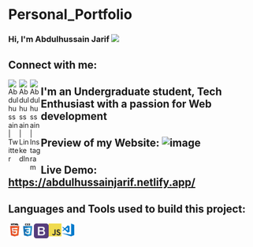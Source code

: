 # Personal_Portfolio

### Hi, I'm Abdulhussain Jarif <img src="https://media.giphy.com/media/hvRJCLFzcasrR4ia7z/giphy.gif" width="25px">

## Connect with me:
<!-- [<img align="left" alt="Abdulhussain | Personal Website" width="22px" src="https://raw.githubusercontent.com/iconic/open-iconic/master/svg/globe.svg" />][website] -->
<img align="left" alt="Abdulhussain | Twitter" width="22px" src="https://www.svgrepo.com/show/157815/twitter.svg" />
<img align="left" alt="Abdulhussain | LinkedIn" width="22px" src="https://www.svgrepo.com/show/157006/linkedin.svg" />
<img align="left" alt="Abdulhussain | Instagram" width="22px" src="https://www.svgrepo.com/show/111199/instagram.svg" />

## I'm an Undergraduate student, Tech Enthusiast with a passion for Web development

## Preview of my Website: ![image](https://user-images.githubusercontent.com/42992097/123547246-a5f34700-d77d-11eb-9079-f7b7cbc7809d.png)
## Live Demo: https://abdulhussainjarif.netlify.app/

## Languages and Tools used to build this project: 
<img align="left" alt="HTML5" width="26px" src="https://raw.githubusercontent.com/github/explore/80688e429a7d4ef2fca1e82350fe8e3517d3494d/topics/html/html.png" />
<img align="left" alt="CSS3" width="26px" src="https://raw.githubusercontent.com/github/explore/80688e429a7d4ef2fca1e82350fe8e3517d3494d/topics/css/css.png" />
<img align="left" alt="Bootstrap" width="30px" src="https://raw.githubusercontent.com/github/explore/80688e429a7d4ef2fca1e82350fe8e3517d3494d/topics/bootstrap/bootstrap.png" style="max-width:100%;">
<img align="left" alt="JavaScript" width="26px" src="https://raw.githubusercontent.com/github/explore/80688e429a7d4ef2fca1e82350fe8e3517d3494d/topics/javascript/javascript.png" />
<img align="left" alt="Visual Studio Code" width="26px" src="https://raw.githubusercontent.com/github/explore/80688e429a7d4ef2fca1e82350fe8e3517d3494d/topics/visual-studio-code/visual-studio-code.png" />
